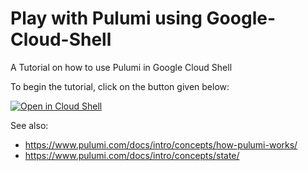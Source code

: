 # Play with Pulumi using Google-Cloud-Shell

A Tutorial on how to use Pulumi in Google Cloud Shell

To begin the tutorial, click on the button given below:

[![Open in Cloud Shell](http://gstatic.com/cloudssh/images/open-btn.png)](https://console.cloud.google.com/cloudshell/open?git_repo=https://github.com/eitan101/pulumi-gcp-tutorial&tutorial=tutorial.md)


See also:
* https://www.pulumi.com/docs/intro/concepts/how-pulumi-works/
* https://www.pulumi.com/docs/intro/concepts/state/
